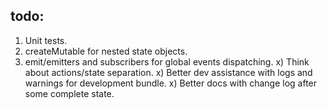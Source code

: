 ## todo:

1) Unit tests.
2) createMutable for nested state objects.
3) emit/emitters and subscribers for global events dispatching.
x) Think about actions/state separation.
x) Better dev assistance with logs and warnings for development bundle.
x) Better docs with change log after some complete state.

